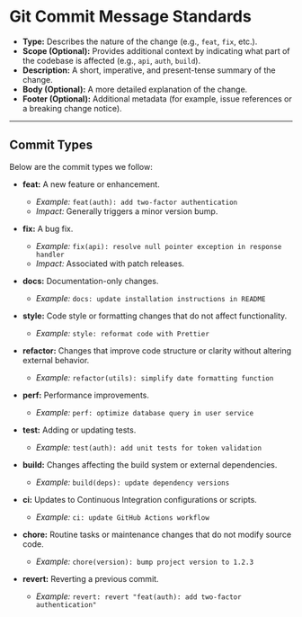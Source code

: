 # Git Commit Message Standards

- **Type:** Describes the nature of the change (e.g., `feat`, `fix`, etc.).
- **Scope (Optional):** Provides additional context by indicating what part of the codebase is affected (e.g., `api`, `auth`, `build`).
- **Description:** A short, imperative, and present-tense summary of the change.
- **Body (Optional):** A more detailed explanation of the change.
- **Footer (Optional):** Additional metadata (for example, issue references or a breaking change notice).

---

## Commit Types

Below are the commit types we follow:

- **feat:** A new feature or enhancement.
  - *Example:* `feat(auth): add two-factor authentication`
  - *Impact:* Generally triggers a minor version bump.

- **fix:** A bug fix.
  - *Example:* `fix(api): resolve null pointer exception in response handler`
  - *Impact:* Associated with patch releases.

- **docs:** Documentation-only changes.
  - *Example:* `docs: update installation instructions in README`

- **style:** Code style or formatting changes that do not affect functionality.
  - *Example:* `style: reformat code with Prettier`

- **refactor:** Changes that improve code structure or clarity without altering external behavior.
  - *Example:* `refactor(utils): simplify date formatting function`

- **perf:** Performance improvements.
  - *Example:* `perf: optimize database query in user service`

- **test:** Adding or updating tests.
  - *Example:* `test(auth): add unit tests for token validation`

- **build:** Changes affecting the build system or external dependencies.
  - *Example:* `build(deps): update dependency versions`

- **ci:** Updates to Continuous Integration configurations or scripts.
  - *Example:* `ci: update GitHub Actions workflow`

- **chore:** Routine tasks or maintenance changes that do not modify source code.
  - *Example:* `chore(version): bump project version to 1.2.3`

- **revert:** Reverting a previous commit.
  - *Example:* `revert: revert "feat(auth): add two-factor authentication"`